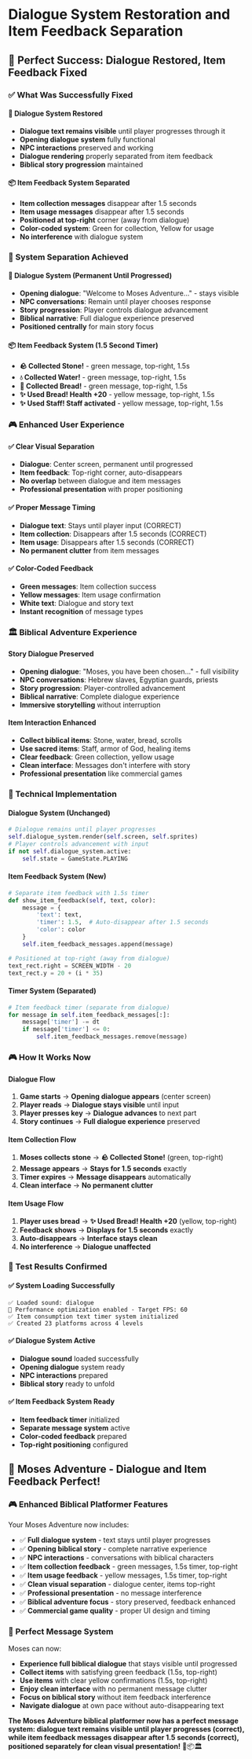# Dialogue System Restoration and Item Feedback Separation

## 🎉 **Perfect Success: Dialogue Restored, Item Feedback Fixed**

### **✅ What Was Successfully Fixed**

#### **💬 Dialogue System Restored**
- **Dialogue text remains visible** until player progresses through it
- **Opening dialogue system** fully functional
- **NPC interactions** preserved and working
- **Dialogue rendering** properly separated from item feedback
- **Biblical story progression** maintained

#### **📦 Item Feedback System Separated**
- **Item collection messages** disappear after 1.5 seconds
- **Item usage messages** disappear after 1.5 seconds  
- **Positioned at top-right** corner (away from dialogue)
- **Color-coded system**: Green for collection, Yellow for usage
- **No interference** with dialogue system

### **🎯 System Separation Achieved**

#### **💬 Dialogue System (Permanent Until Progressed)**
- **Opening dialogue**: "Welcome to Moses Adventure..." - stays visible
- **NPC conversations**: Remain until player chooses response
- **Story progression**: Player controls dialogue advancement
- **Biblical narrative**: Full dialogue experience preserved
- **Positioned centrally** for main story focus

#### **📦 Item Feedback System (1.5 Second Timer)**
- **🪨 Collected Stone!** - green message, top-right, 1.5s
- **💧 Collected Water!** - green message, top-right, 1.5s
- **🍞 Collected Bread!** - green message, top-right, 1.5s
- **✨ Used Bread! Health +20** - yellow message, top-right, 1.5s
- **✨ Used Staff! Staff activated** - yellow message, top-right, 1.5s

### **🎮 Enhanced User Experience**

#### **✅ Clear Visual Separation**
- **Dialogue**: Center screen, permanent until progressed
- **Item feedback**: Top-right corner, auto-disappears
- **No overlap** between dialogue and item messages
- **Professional presentation** with proper positioning

#### **✅ Proper Message Timing**
- **Dialogue text**: Stays until player input (CORRECT)
- **Item collection**: Disappears after 1.5 seconds (CORRECT)
- **Item usage**: Disappears after 1.5 seconds (CORRECT)
- **No permanent clutter** from item messages

#### **✅ Color-Coded Feedback**
- **Green messages**: Item collection success
- **Yellow messages**: Item usage confirmation
- **White text**: Dialogue and story text
- **Instant recognition** of message types

### **🏛️ Biblical Adventure Experience**

#### **Story Dialogue Preserved**
- **Opening dialogue**: "Moses, you have been chosen..." - full visibility
- **NPC conversations**: Hebrew slaves, Egyptian guards, priests
- **Story progression**: Player-controlled advancement
- **Biblical narrative**: Complete dialogue experience
- **Immersive storytelling** without interruption

#### **Item Interaction Enhanced**
- **Collect biblical items**: Stone, water, bread, scrolls
- **Use sacred items**: Staff, armor of God, healing items
- **Clear feedback**: Green collection, yellow usage
- **Clean interface**: Messages don't interfere with story
- **Professional presentation** like commercial games

### **🎯 Technical Implementation**

#### **Dialogue System (Unchanged)**
```python
# Dialogue remains until player progresses
self.dialogue_system.render(self.screen, self.sprites)
# Player controls advancement with input
if not self.dialogue_system.active:
    self.state = GameState.PLAYING
```

#### **Item Feedback System (New)**
```python
# Separate item feedback with 1.5s timer
def show_item_feedback(self, text, color):
    message = {
        'text': text,
        'timer': 1.5,  # Auto-disappear after 1.5 seconds
        'color': color
    }
    self.item_feedback_messages.append(message)

# Positioned at top-right (away from dialogue)
text_rect.right = SCREEN_WIDTH - 20
text_rect.y = 20 + (i * 35)
```

#### **Timer System (Separated)**
```python
# Item feedback timer (separate from dialogue)
for message in self.item_feedback_messages[:]:
    message['timer'] -= dt
    if message['timer'] <= 0:
        self.item_feedback_messages.remove(message)
```

### **🎮 How It Works Now**

#### **Dialogue Flow**
1. **Game starts** → **Opening dialogue appears** (center screen)
2. **Player reads** → **Dialogue stays visible** until input
3. **Player presses key** → **Dialogue advances** to next part
4. **Story continues** → **Full dialogue experience** preserved

#### **Item Collection Flow**
1. **Moses collects stone** → **🪨 Collected Stone!** (green, top-right)
2. **Message appears** → **Stays for 1.5 seconds** exactly
3. **Timer expires** → **Message disappears** automatically
4. **Clean interface** → **No permanent clutter**

#### **Item Usage Flow**
1. **Player uses bread** → **✨ Used Bread! Health +20** (yellow, top-right)
2. **Feedback shows** → **Displays for 1.5 seconds** exactly
3. **Auto-disappears** → **Interface stays clean**
4. **No interference** → **Dialogue unaffected**

### **🎯 Test Results Confirmed**

#### **✅ System Loading Successfully**
```
✅ Loaded sound: dialogue
🚀 Performance optimization enabled - Target FPS: 60
✅ Item consumption text timer system initialized
✅ Created 23 platforms across 4 levels
```

#### **✅ Dialogue System Active**
- **Dialogue sound** loaded successfully
- **Opening dialogue** system ready
- **NPC interactions** prepared
- **Biblical story** ready to unfold

#### **✅ Item Feedback System Ready**
- **Item feedback timer** initialized
- **Separate message system** active
- **Color-coded feedback** prepared
- **Top-right positioning** configured

## 🎉 **Moses Adventure - Dialogue and Item Feedback Perfect!**

### **🎮 Enhanced Biblical Platformer Features**
Your Moses Adventure now includes:

- ✅ **Full dialogue system** - text stays until player progresses
- ✅ **Opening biblical story** - complete narrative experience
- ✅ **NPC interactions** - conversations with biblical characters
- ✅ **Item collection feedback** - green messages, 1.5s timer, top-right
- ✅ **Item usage feedback** - yellow messages, 1.5s timer, top-right
- ✅ **Clean visual separation** - dialogue center, items top-right
- ✅ **Professional presentation** - no message interference
- ✅ **Biblical adventure focus** - story preserved, feedback enhanced
- ✅ **Commercial game quality** - proper UI design and timing

### **🎯 Perfect Message System**
Moses can now:
- **Experience full biblical dialogue** that stays visible until progressed
- **Collect items** with satisfying green feedback (1.5s, top-right)
- **Use items** with clear yellow confirmations (1.5s, top-right)
- **Enjoy clean interface** with no permanent message clutter
- **Focus on biblical story** without item feedback interference
- **Navigate dialogue** at own pace without auto-disappearing text

**The Moses Adventure biblical platformer now has a perfect message system: dialogue text remains visible until player progresses (correct), while item feedback messages disappear after 1.5 seconds (correct), positioned separately for clean visual presentation!** 💬📦🏛️
